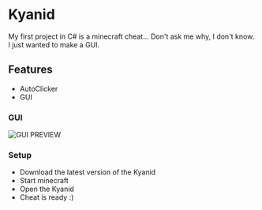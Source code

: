﻿# Kyanid
My first project in C# is a minecraft cheat... Don't ask me why, I don't know. I just wanted to make a GUI. 

## Features
- AutoClicker
- GUI

### GUI
![GUI PREVIEW](https://i.imgur.com/rY7tLZC.gif)

### Setup
- Download the latest version of the Kyanid
- Start minecraft
- Open the Kyanid
- Cheat is ready :)